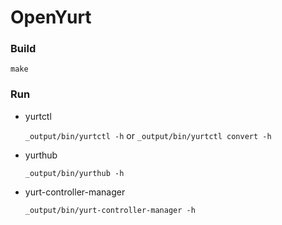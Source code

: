 # OpenYurt

### Build

`make` 

### Run

- yurtctl

  `_output/bin/yurtctl -h` or `_output/bin/yurtctl convert -h`

- yurthub

  `_output/bin/yurthub -h`

- yurt-controller-manager

  `_output/bin/yurt-controller-manager -h`
